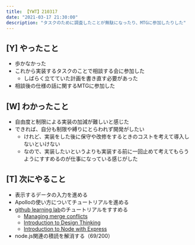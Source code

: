 ```yaml
---
title: 【YWT】210317
date: "2021-03-17 21:30:00"
description: "タスクのために調査したことが無駄になったり、MTGに参加したりした"
---
```


## [Y] やったこと

- 歩かなかった
- これから実装するタスクのことで相談する会に参加した
  - しばらく立てていた計画を書き直す必要があった
- 相談後の仕様の話に関するMTGに参加した

## [W] わかったこと

- 自由度と制限による実装の加減が難しいと感じた
- できれば、自分も制限や縛りにとらわれず開発がしたい
  - けれど、実装をした後に保守や改修をするときのコストを考えて導入しないといけない
  - なので、実装したいというよりも実装する前に一回止めて考えてもらうようにすすめるのが仕事になっている感じがした

## [T] 次にやること

- 表示するデータの入力を進める
- Apolloの使い方についてチュートリアルを進める
- [github learning lab](https://lab.github.com/githubtraining)のチュートリアルをすすめる
  - [Managing merge conflicts](https://lab.github.com/githubtraining/managing-merge-conflicts)
  - [Introduction to Design Thinking](https://lab.github.com/githubtraining/introduction-to-design-thinking)
  - [Introduction to Node with Express](https://lab.github.com/everydeveloper/introduction-to-node-with-express)
- node.js関連の積読を解消する（69/200）

